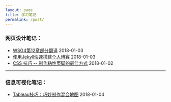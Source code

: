 ```yaml
---
layout: page
title: 学习笔记
permalink: /post/
---
```


### 网页设计笔记：

- [WSG4第12章部分翻译](rwd/2018/01/03/a-part-of-WSG4_ch12.html)   2018-01-03
- [使用Jekyll快速搭建个人博客](rwd/2018/01/03/make-blog-by-jekyll.html)   2018-01-03
- [CSS 技巧 -- 制作粘性页脚的最佳方式](rwd/2018/01/02/make-footer.html)   2018-01-02
 

---

### 信息可视化笔记：
- [Tableau技巧：巧妙制作混合地图](visualization/2018/01/04/make-blend-map.html)   2018-01-04



